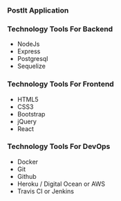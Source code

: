 ### PostIt Application

### Technology Tools For Backend

- NodeJs
- Express
- Postgresql
- Sequelize

### Technology Tools For Frontend

- HTML5
- CSS3
- Bootstrap
- jQuery
- React

### Technology Tools For DevOps

- Docker
- Git
- Github
- Heroku / Digital Ocean or AWS
- Travis CI or Jenkins
